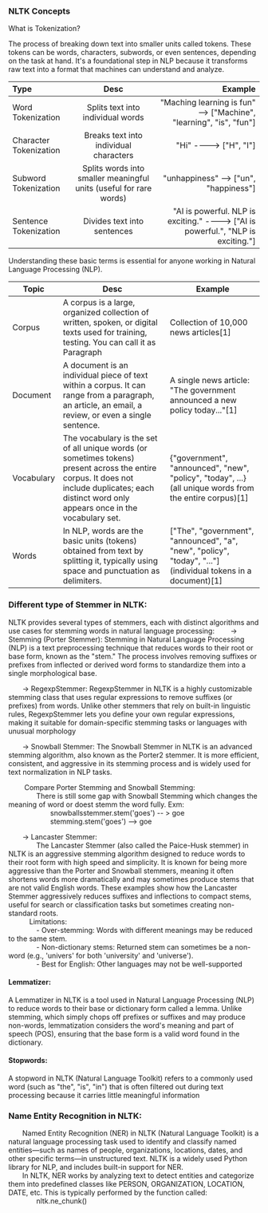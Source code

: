 ### **NLTK Concepts**

What is Tokenization?

The process of breaking down text into smaller units called tokens. These tokens can be words, characters, subwords, or even sentences, depending on the task at hand. It's a foundational step in NLP because it transforms raw text into a format that machines can understand and analyze.

  | Type                     | Desc                                      | Example                                                                  |
  |:-------------------------|:-----------------------------------------:|-------------------------------------------------------------------------:|
  | Word Tokenization        | Splits text into individual words         | "Maching learning is fun" --> ["Machine", "learning", "is", "fun"]       |
  | Character Tokenization   | Breaks text into individual characters    | "Hi" ----> ["H", "I"]                                                    |
  | Subword Tokenization     | Splits words into smaller meaningful units (useful for rare words)| "unhappiness" --> ["un", "happiness"]                                    |
  | Sentence Tokenization    | Divides text into sentences               | "AI is powerful. NLP is exciting." ----> ["AI is powerful.", "NLP is exciting."] |
		
Understanding these basic terms is essential for anyone working in Natural Language Processing (NLP). 

  | Topic      | Desc                                                                                                                                                  | Example                                                                                                        |
|------------|-------------------------------------------------------------------------------------------------------------------------------------------------------|----------------------------------------------------------------------------------------------------------------|
| Corpus     | A corpus is a large, organized collection of written, spoken, or digital texts used for training, testing. You can call it as Paragraph               | Collection of 10,000 news articles[1]                                                                          |
| Document   | A document is an individual piece of text within a corpus. It can range from a paragraph, an article, an email, a review, or even a single sentence. | A single news article: "The government announced a new policy today..."[1]                                     |
| Vocabulary | The vocabulary is the set of all unique words (or sometimes tokens) present across the entire corpus. It does not include duplicates; each distinct word only appears once in the vocabulary set. | {"government", "announced", "new", "policy", "today", ...} (all unique words from the entire corpus)[1]      |
| Words      | In NLP, words are the basic units (tokens) obtained from text by splitting it, typically using space and punctuation as delimiters.                   | ["The", "government", "announced", "a", "new", "policy", "today", "..."] (individual tokens in a document)[1] |



### Different type of Stemmer in NLTK:
NLTK provides several types of stemmers, each with distinct algorithms and use cases for stemming words in natural language processing:
&emsp;&emsp;&rarr; Stemming (Porter Stemmer): Stemming in Natural Language Processing (NLP) is a text preprocessing technique that reduces words to their root or base form, known as the "stem." The process involves removing suffixes or prefixes from inflected or derived word forms to standardize them into a single morphological base. 
		
&emsp;&emsp;&rarr; RegexpStemmer: RegexpStemmer in NLTK is a highly customizable stemming class that uses regular expressions to remove suffixes (or prefixes) from words. Unlike other stemmers that rely on built-in linguistic rules, RegexpStemmer lets you define your own regular expressions, making it suitable for domain-specific stemming tasks or languages with unusual morphology
		
&emsp;&emsp;&rarr; Snowball Stemmer: The Snowball Stemmer in NLTK is an advanced stemming algorithm, also known as the Porter2 stemmer.  It is more efficient, consistent, and aggressive in its stemming process and is widely used for text normalization in NLP tasks.
		
&emsp;&emsp; Compare Porter Stemming and Snowball Stemming:<br>
&emsp;&emsp;&emsp;&emsp;There is still some gap with Snowball Stemming which changes the meaning of word or doest stemm the word fully. Exm:<br>
&emsp;&emsp;&emsp;&emsp;&emsp;&emsp;snowballsstemmer.stem('goes') -- > goe<br>
&emsp;&emsp;&emsp;&emsp;&emsp;&emsp;stemming.stem('goes') --> goe<br>
			
&emsp;&emsp;&rarr; Lancaster Stemmer: <br>
&emsp;&emsp;&emsp;&emsp;The Lancaster Stemmer (also called the Paice-Husk stemmer) in NLTK is an aggressive stemming algorithm designed to reduce words to their root form with high speed and simplicity. It is known for being more aggressive than the Porter and Snowball stemmers, meaning it often shortens words more dramatically and may sometimes produce stems that are not valid English words.
These examples show how the Lancaster Stemmer aggressively reduces suffixes and inflections to compact stems, useful for search or classification tasks but sometimes creating non-standard roots.<br>
&emsp;&emsp;&emsp;Limitations:<br>
&emsp;&emsp;&emsp;&emsp;- Over-stemming: Words with different meanings may be reduced to the same stem.<br>
&emsp;&emsp;&emsp;&emsp;- Non-dictionary stems: Returned stem can sometimes be a non-word (e.g., 'univers' for both 'university' and 'universe').<br>
&emsp;&emsp;&emsp;&emsp;- Best for English: Other languages may not be well-supported<br>
		
#### Lemmatizer: 
A Lemmatizer in NLTK is a tool used in Natural Language Processing (NLP) to reduce words to their base or dictionary form called a lemma. Unlike stemming, which simply chops off prefixes or suffixes and may produce non-words, lemmatization considers the word's meaning and part of speech (POS), ensuring that the base form is a valid word found in the dictionary.
		
#### Stopwords: 
A stopword in NLTK (Natural Language Toolkit) refers to a commonly used word (such as "the", "is", "in") that is often filtered out during text processing because it carries little meaningful information

### Name Entity Recognition in NLTK:
&emsp;&emsp;Named Entity Recognition (NER) in NLTK (Natural Language Toolkit) is a natural language processing task used to identify and classify named entities—such as names of people, organizations, locations, dates, and other specific terms—in unstructured text. NLTK is a widely used Python library for NLP, and includes built-in support for NER.<br>
&emsp;&emsp;In NLTK, NER works by analyzing text to detect entities and categorize them into predefined classes like PERSON, ORGANIZATION, LOCATION, DATE, etc. This is typically performed by the function called:<br>
&emsp;&emsp;&emsp;&emsp;nltk.ne_chunk()




